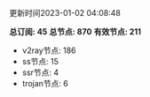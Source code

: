 更新时间2023-01-02 04:08:48

**总订阅: 45**
**总节点: 870**
**有效节点: 211**
- v2ray节点: 186
- ss节点: 15
- ssr节点: 4
- trojan节点: 6
